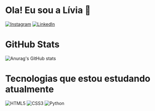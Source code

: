 # Ola! Eu sou a Lívia 👋


[![Instagram](https://img.shields.io/badge/Instagram-000?style=for-the-badge&logo=instagram)](https://www.instagram.com/guedesmaria9/)
[![LinkedIn](https://img.shields.io/badge/LinkedIn-000?style=for-the-badge&logo=linkedin&logoColor=0E76A8)](https://www.linkedin.com/in/lívia-cavalcante-aa9943208/)

# GitHub Stats
![Anurag's GitHub stats](https://github-readme-stats.vercel.app/api?username=liviacavalcante&show_icons=true&theme=tokyonight&hide_title=true)

# Tecnologias que estou estudando atualmente 
![HTML5](https://img.shields.io/badge/HTML5-000?style=for-the-badge&logo=html5)
![CSS3](https://img.shields.io/badge/CSS3-000?style=for-the-badge&logo=css3&logoColor=264CE4)
![Python](https://img.shields.io/badge/Python-000?style=for-the-badge&logo=python)

